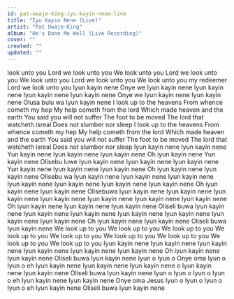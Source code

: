```yaml
---
id: pat-uwaje-king-iyu-kayin-nene-live
title: "Iyu Kayin Nene (Live)"
artist: "Pat Uwaje-King"
album: "He's Done Me Well (Live Recording)"
cover: ""
created: ""
updated: ""
---
```


look unto you
Lord we look unto you
We look unto you
Lord we look unto you
We look unto you
Lord we look unto you
We look unto you my redeemer
Lord we look unto you
Iyun kayin nene
Onye we
Iyun kayin nene
Iyun kayin nene
Iyun kayin nene
Iyun kayin nene
Onye we
Iyun kayin nene
Iyun kayin nene
Olusa bulu wa
Iyun kayin nene
I look up to the heavens
From whence cometh my hep
My help cometh from the lord
Which made heaven and the earth
You said you will not suffer
The foot to be moved
The lord that watcheth isreal
Does not slumber nor sleep
I look up to the heavens
From whence cometh my hep
My help cometh from the lord
Which made heaven and the earth
You said you will not suffer
The foot to be moved
The lord that watcheth isreal
Does not slumber nor sleep
Iyun kayin nene
Iyun kayin nene
Yun kayin nene
Iyun kayin nene
Iyun kayin nene
Oh iyun kayin nene
Yun kayin nene
Olisebu luwe
Iyun kayin nene
Iyun kayin nene
Iyun kayin nene
Yun kayin nene
Iyun kayin nene
Iyun kayin nene
Oh iyun kayin nene
Iyun kayin nene
Olisebu wa
Iyun kayin nene
Iyun kayin nene
Iyun kayin nene
Iyun kayin nene
Iyun kayin nene
Iyun kayin nene
Iyun kayin nene
Oh iyun kayin nene
Iyun kayin nene
Olisebuwa
Iyun kayin nene
Iyun kayin nene
Iyun kayin nene
Iyun kayin nene
Iyun kayin nene
Iyun kayin nene
Iyun kayin nene
Oh iyun kayin nene
Iyun kayin nene
Iyun kayin nene
Oliseli buwa
Iyun kayin nene
Iyun kayin nene
Iyun kayin nene
Iyun kayin nene
Iyun kayin nene
Iyun kayin nene
Iyun kayin nene
Oh iyun kayin nene
Iyun kayin nene
Oliseli buwa
Iyun kayin nene
We look up to you
We look up to you
We look up to you
We look up to you
We look up to you
We look up to you
We look up to you
We look up to you
We look up to you
Iyun kayin nene
Iyun kayin nene
Iyun kayin nene
Iyun kayin nene
Iyun kayin nene
Iyun kayin nene
Oh iyun kayin nene
Iyun kayin nene
Oliseli buwa
Iyun kayin nene
Iyun o
Iyun o
Onye oma
Iyun o
Iyun o eh
Iyun kayin nene
Iyun kayin nene
Iyun kayin nene o
Iyun kayin nene
Iyun kayin nene
Oliseli buwa
Iyun kayin nene
Iyun o
Iyun o
Iyun o
Iyun o eh
Iyun kayin nene
Iyun kayin nene
Onye oma
Jesus
Iyun o
Iyun o
Iyun o
Iyun o eh
Iyun kayin nene
Oliseli buwa
Iyun kayin nene